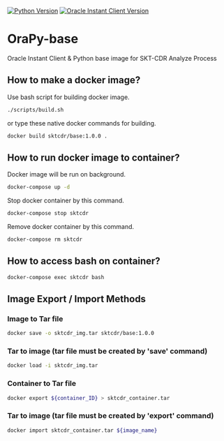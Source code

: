 [![Python Version](https://img.shields.io/badge/python-3.6.8-blue)](https://www.python.org/downloads/release/python-368/)
[![Oracle Instant Client Version](https://img.shields.io/badge/oracle--cli-12.2.0.1.0-red)](https://www.oracle.com/technetwork/database/enterprise-edition/downloads/oracle12c-linux-12201-3608234.html)

# OraPy-base
Oracle Instant Client & Python base image for SKT-CDR Analyze Process

## How to make a docker image?
Use bash script for building docker image.
```bash
./scripts/build.sh
```

or type these native docker commands for building.
```bash
docker build sktcdr/base:1.0.0 .
```

## How to run docker image to container?
Docker image will be run on background.
```bash
docker-compose up -d
```

Stop docker container by this command.
```bash
docker-compose stop sktcdr
```

Remove docker container by this command.
```bash
docker-compose rm sktcdr
```

## How to access bash on container?
```bash
docker-compose exec sktcdr bash
```

## Image Export / Import Methods
### Image to Tar file
```bash
docker save -o sktcdr_img.tar sktcdr/base:1.0.0
```

### Tar to image (tar file must be created by 'save' command)
```bash
docker load -i sktcdr_img.tar
```

### Container to Tar file
```bash
docker export ${container_ID} > sktcdr_container.tar
```

### Tar to image (tar file must be created by 'export' command)
```bash
docker import sktcdr_container.tar ${image_name}
```
